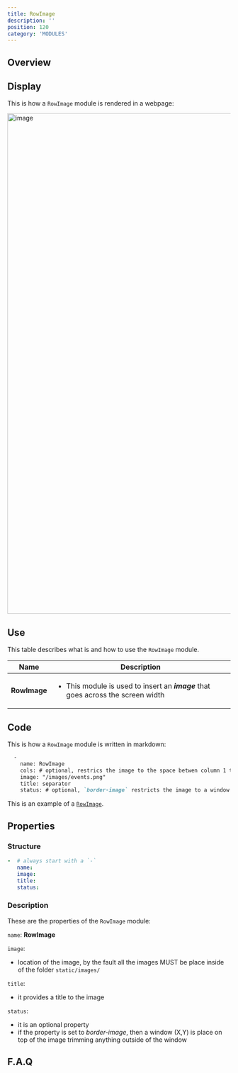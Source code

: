 ```yaml
---
title: RowImage
description: ''
position: 120
category: 'MODULES'
---
```

## Overview

## Display

This is how a `RowImage` module is rendered in a webpage:

<img width="1130" alt="image" src="https://user-images.githubusercontent.com/3258579/146674618-8a39d80f-325d-4de6-b17d-2fe36474a12b.png">

## Use
This table describes what is and how to use the `RowImage` module.

<table>
<thead>
      <tr>
            <th>Name</th>
            <th>Description</th>
      </tr>
</thead>
<tbody>
      <tr>
            <td><b>RowImage</b></td>
            <td>
                  <ul>
                        <li>This module is used to insert an <b><i>image</i></b> that goes across the screen width</li>
                  </ul>
            </td>
      </tr>
</tbody>
</table>



## Code
This is how a `RowImage` module is written in markdown:

```md [oma_github_pages/content/index.md]
  -
    name: RowImage
    cols: # optional, restrics the image to the space betwen column 1 to 12
    image: "/images/events.png"
    title: separator
    status: # optional, `border-image` restricts the image to a window X, Y
```
This is an example of a [`RowImage`](https://raw.githubusercontent.com/OpenMobileAlliance/oma_github_pages/main/content/faq.md).

## Properties
### Structure
```yml
-  # always start with a `-`
   name:
   image:
   title: 
   status:
```

### Description
These are the properties of the `RowImage` module: 

`name`: **RowImage**

`image`:
* location of the image, by the fault all the images MUST be place inside of the folder `static/images/`

`title`: 
* it provides a title to the image

`status`:
* it is an optional property
* if the property is set to *border-image*, then a window (X,Y) is place on top of the image trimming anything outside of the window

## F.A.Q